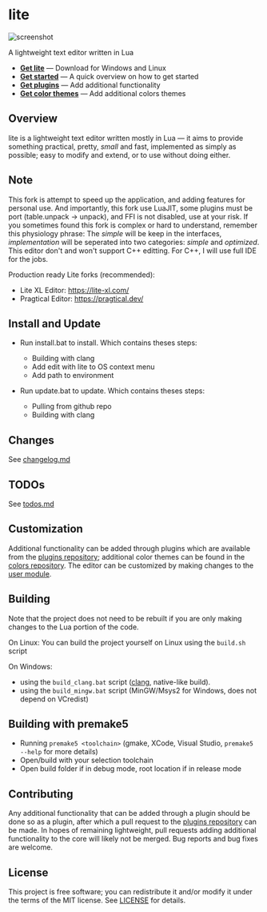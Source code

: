 # lite
![screenshot](https://user-images.githubusercontent.com/3920290/81471642-6c165880-91ea-11ea-8cd1-fae7ae8f0bc4.png)

A lightweight text editor written in Lua

* **[Get lite](https://github.com/rxi/lite/releases/latest)** — Download
  for Windows and Linux
* **[Get started](doc/usage.md)** — A quick overview on how to get started
* **[Get plugins](https://github.com/rxi/lite-plugins)** — Add additional
  functionality
* **[Get color themes](https://github.com/rxi/lite-colors)** — Add additional colors
  themes

## Overview
lite is a lightweight text editor written mostly in Lua — it aims to provide
something practical, pretty, *small* and fast, implemented as simply as
possible; easy to modify and extend, or to use without doing either.

## Note
This fork is attempt to speed up the application, and adding features for personal use.
And importantly, this fork use LuaJIT, some plugins must be port (table.unpack -> unpack), and FFI is not disabled, use at your risk.
If you sometimes found this fork is complex or hard to understand, remember this physiology phrase: The *simple* will be keep in the interfaces, *implementation* will be seperated into two categories: *simple* and *optimized*.
This editor don't and won't support C++ editting. For C++, I will use full IDE for the jobs.

Production ready Lite forks (recommended):
- Lite XL Editor: https://lite-xl.com/
- Pragtical Editor: https://pragtical.dev/

## Install and Update
- Run install.bat to install. Which contains theses steps: 
    - Building with clang
    - Add edit with lite to OS context menu
    - Add path to environment

- Run update.bat to update. Which contains theses steps: 
    - Pulling from github repo
    - Building with clang

## Changes
See [changelog.md](/changelog.md)

## TODOs
See [todos.md](/todos.md)

## Customization
Additional functionality can be added through plugins which are available from
the [plugins repository](https://github.com/rxi/lite-plugins); additional color
themes can be found in the [colors repository](https://github.com/rxi/lite-colors).
The editor can be customized by making changes to the
[user module](data/user/init.lua).

## Building
Note that the project does not need to be rebuilt if you are only making changes
to the Lua portion of the code.

On Linux:
You can build the project yourself on Linux using the `build.sh` script

On Windows:
- using the `build_clang.bat` script ([clang]([https://nuwen.net/mingw.html](https://clang.llvm.org/)), native-like build).
- using the `build_mingw.bat` script (MinGW/Msys2 for Windows, does not depend on VCredist)

## Building with premake5
- Running `premake5 <toolchain>` (gmake, XCode, Visual Studio, `premake5 --help` for more details)
- Open/build with your selection toolchain
- Open build folder if in debug mode, root location if in release mode

## Contributing
Any additional functionality that can be added through a plugin should be done
so as a plugin, after which a pull request to the
[plugins repository](https://github.com/rxi/lite-plugins) can be made. In hopes
of remaining lightweight, pull requests adding additional functionality to the
core will likely not be merged. Bug reports and bug fixes are welcome.

## License
This project is free software; you can redistribute it and/or modify it under
the terms of the MIT license. See [LICENSE](LICENSE) for details.
